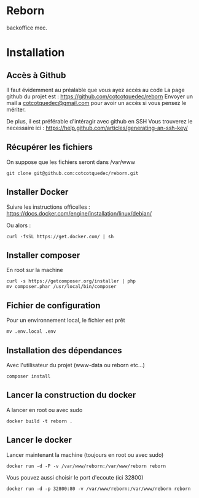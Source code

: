 # Reborn

backoffice mec.


# Installation



## Accès à Github
Il faut évidemment au préalable que vous ayez accès au code
La page github du projet est : https://github.com/cotcotquedec/reborn
Envoyer un mail a cotcotquedec@gmail.com pour avoir un accès si vous pensez le mériter.

De plus, il est préférable d'intéragir avec github en SSH
Vous trouverez le necessaire ici : https://help.github.com/articles/generating-an-ssh-key/

## Récupérer les fichiers

On suppose que les fichiers seront dans /var/www

```
git clone git@github.com:cotcotquedec/reborn.git
```

## Installer Docker

Suivre les instructions officelles : https://docs.docker.com/engine/installation/linux/debian/

Ou alors : 
```
curl -fsSL https://get.docker.com/ | sh
```

## Installer composer

En root sur la machine
```
curl -s https://getcomposer.org/installer | php
mv composer.phar /usr/local/bin/composer
```

## Fichier de configuration

Pour un environnement local, le fichier est prêt

```
mv .env.local .env
```

## Installation des dépendances
Avec l'utilisateur du projet (www-data ou reborn etc...)
```
composer install
```


## Lancer la construction du docker

A lancer en root ou avec sudo
```
docker build -t reborn .
```


## Lancer le docker

Lancer maintenant la machine (toujours en root ou avec sudo)
```
docker run -d -P -v /var/www/reborn:/var/www/reborn reborn
```


Vous pouvez aussi choisir le port d'ecoute (ici 32800)
```
docker run -d -p 32800:80 -v /var/www/reborn:/var/www/reborn reborn
```
